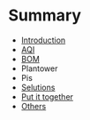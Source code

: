 # Summary

* [Introduction](README.md)
* [AQI](chapter1.md)
* [BOM](bom.md)
* Plantower
* Pis
* [Selutions](selutions.md)
* [Put it together](put-it-together.md)
* [Others](others.md)

